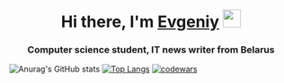 <h1 align="center">Hi there, I'm <a href="https://github.com/moesha463" target="_blank">Evgeniy</a> 
<img src="https://github.com/blackcater/blackcater/raw/main/images/Hi.gif" height="32"/></h1>
<h3 align="center">Computer science student, IT news writer from Belarus</h3>

![Anurag's GitHub stats](https://github-readme-stats.vercel.app/api?username=moesha463&show_icons=true&theme=radical)
[![Top Langs](https://github-readme-stats.vercel.app/api/top-langs/?username=anuraghazra&layout=compact)](https://github.com/moesha463/github-readme-stats)
[![codewars](https://www.codewars.com/users/moesha463/badges/large)](https://www.codewars.com/users/moesha463)

